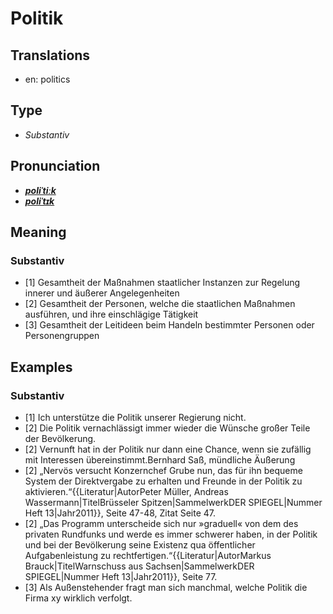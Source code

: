 # Politik
## Translations
- en: politics
## Type
- _Substantiv_
## Pronunciation
- **_[poliˈtiːk](https://commons.wikimedia.org/wiki/File:De-Politik.ogg)_**
- **_[poliˈtɪk](https://commons.wikimedia.org/wiki/File:De-Politik.ogg)_**
## Meaning
### Substantiv
- [1] Gesamtheit der Maßnahmen staatlicher Instanzen zur Regelung innerer und äußerer Angelegenheiten
- [2] Gesamtheit der Personen, welche die staatlichen Maßnahmen ausführen, und ihre einschlägige Tätigkeit
- [3] Gesamtheit der Leitideen beim Handeln bestimmter Personen oder Personengruppen
## Examples
### Substantiv
- [1] Ich unterstütze die Politik unserer Regierung nicht.
- [2] Die Politik vernachlässigt immer wieder die Wünsche großer Teile der Bevölkerung.
- [2] Vernunft hat in der Politik nur dann eine Chance, wenn sie zufällig mit Interessen übereinstimmt.<ref>Bernhard Saß, mündliche Äußerung</ref>
- [2] „Nervös versucht Konzernchef Grube nun, das für ihn bequeme System der Direktvergabe zu erhalten und Freunde in der Politik zu aktivieren.“<ref>{{Literatur|AutorPeter Müller, Andreas Wassermann|TitelBrüsseler Spitzen|SammelwerkDER SPIEGEL|Nummer Heft 13|Jahr2011}}, Seite 47-48, Zitat Seite 47.</ref>
- [2] „Das Programm unterscheide sich nur »graduell« von dem des privaten Rundfunks und werde es immer schwerer haben, in der Politik und bei der Bevölkerung seine Existenz qua öffentlicher Aufgabenleistung zu rechtfertigen.“<ref>{{Literatur|AutorMarkus Brauck|TitelWarnschuss aus Sachsen|SammelwerkDER SPIEGEL|Nummer Heft 13|Jahr2011}}, Seite 77.</ref>
- [3] Als Außenstehender fragt man sich manchmal, welche Politik die Firma xy wirklich verfolgt.
